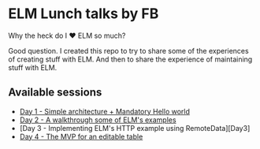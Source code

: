 # ELM Lunch talks by FB

Why the heck do I ❤ ELM so much?

Good question. I created this repo to try to share some of the experiences of creating stuff with ELM. And then to share the experience of maintaining stuff with ELM.

## Available sessions

* [Day 1 - Simple architecture + Mandatory Hello world][Day1]
* [Day 2 - A walkthrough some of ELM's examples][Day2]
* [Day 3 - Implementing ELM's HTTP example using RemoteData][Day3]
* [Day 4 - The MVP for an editable table][Day4]

[Day1]: Day1/
[Day2]: Day2/
[Day4]: Day4/